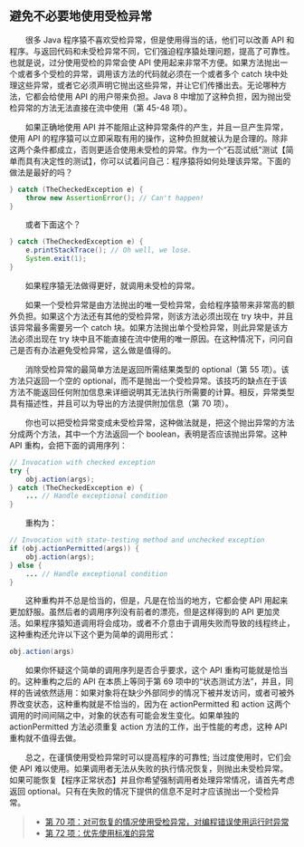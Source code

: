 ## 避免不必要地使用受检异常

&emsp;&emsp;很多 Java 程序猿不喜欢受检异常，但是使用得当的话，他们可以改善 API 和程序。与返回代码和未受检异常不同，它们强迫程序猿处理问题，提高了可靠性。也就是说，过分使用受检的异常会使 API 使用起来非常不方便。如果方法抛出一个或者多个受检的异常，调用该方法的代码就必须在一个或者多个 catch 块中处理这些异常，或者它必须声明它抛出这些异常，并让它们传播出去。无论哪种方法，它都会给使用 API 的用户带来负担。Java 8 中增加了这种负担，因为抛出受检异常的方法无法直接在流中使用（第 45-48 项）。

&emsp;&emsp;如果正确地使用 API 并不能阻止这种异常条件的产生，并且一旦产生异常，使用 API 的程序猿可以立即采取有用的操作，这种负担就被认为是合理的。除非这两个条件都成立，否则更适合使用未受检的异常。作为一个“石蕊试纸”测试【简单而具有决定性的测试】，你可以试着问自己：程序猿将如何处理该异常。下面的做法是最好的吗？

```java
} catch (TheCheckedException e) {
    throw new AssertionError(); // Can't happen!
}
```

&emsp;&emsp;或者下面这个？

```java
} catch (TheCheckedException e) {
    e.printStackTrace(); // Oh well, we lose.
    System.exit(1);
}
```

&emsp;&emsp;如果程序猿无法做得更好，就调用未受检的异常。

&emsp;&emsp;如果一个受检异常是由方法抛出的唯一受检异常，会给程序猿带来非常高的额外负担。如果这个方法还有其他的受检异常，则该方法必须出现在 try 块中，并且该异常最多需要另一个 catch 块。如果方法抛出单个受检异常，则此异常是该方法必须出现在 try 块中且不能直接在流中使用的唯一原因。在这种情况下，问问自己是否有办法避免受检异常，这么做是值得的。

&emsp;&emsp;消除受检异常的最简单方法是返回所需结果类型的 optional（第 55 项）。该方法只返回一个空的 optional，而不是抛出一个受检异常。该技巧的缺点在于该方法不能返回任何附加信息来详细说明其无法执行所需要的计算。相反，异常类型具有描述性，并且可以为导出的方法提供附加信息（第 70 项）。

&emsp;&emsp;你也可以把受检异常变成未受检异常，这种做法就是，把这个抛出异常的方法分成两个方法，其中一个方法返回一个 boolean，表明是否应该抛出异常。这种 API 重构，会把下面的调用序列：

```java
// Invocation with checked exception
try {
    obj.action(args);
} catch (TheCheckedException e) {
    ... // Handle exceptional condition
}
```

&emsp;&emsp;重构为：

```java
// Invocation with state-testing method and unchecked exception
if (obj.actionPermitted(args)) {
    obj.action(args);
} else {
    ... // Handle exceptional condition
}
```

&emsp;&emsp;这种重构并不总是恰当的，但是，凡是在恰当的地方，它都会使 API 用起来更加舒服。虽然后者的调用序列没有前者的漂亮，但是这样得到的 API 更加灵活。如果程序猿知道调用将会成功，或者不介意由于调用失败而导致的线程终止，这种重构还允许以下这个更为简单的调用形式：

```java
obj.action(args)
```

&emsp;&emsp;如果你怀疑这个简单的调用序列是否合乎要求，这个 API 重构可能就是恰当的。这种重构之后的 API 在本质上等同于第 69 项中的“状态测试方法”，并且，同样的告诫依然适用：如果对象将在缺少外部同步的情况下被并发访问，或者可被外界改变状态，这种重构就是不恰当的，因为在 actionPermitted 和 action 这两个调用的时间间隔之中，对象的状态有可能会发生变化。如果单独的 actionPermitted 方法必须重复 action 方法的工作，出于性能的考虑，这种 API 重构就不值得去做。

&emsp;&emsp;总之，在谨慎使用受检异常时可以提高程序的可靠性; 当过度使用时，它们会使 API 难以使用。如果调用者无法从失败的执行情况恢复，则抛出未受检异常。如果可能恢复【程序正常状态】并且你希望强制调用者处理异常情况，请首先考虑返回 optional。只有在失败的情况下提供的信息不足时才应该抛出一个受检异常。

> - [第 70 项：对可恢复的情况使用受检异常，对编程错误使用运行时异常](https://gitee.com/lin-mt/effective-java-third-edition/blob/master/第10章：异常/第70项：对可恢复的情况使用受检异常，对编程错误使用运行时异常.md)
> - [第 72 项：优先使用标准的异常](https://gitee.com/lin-mt/effective-java-third-edition/blob/master/第10章：异常/第72项：优先使用标准的异常.md)
